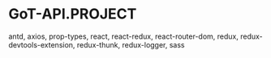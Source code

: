 # GoT-API.PROJECT


antd, axios, prop-types, react, react-redux, react-router-dom, redux, redux-devtools-extension, redux-thunk, redux-logger, sass
